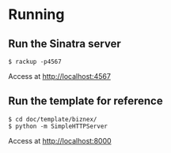 # Running

## Run the Sinatra server

```shell
$ rackup -p4567
```

Access at [http://localhost:4567](http://localhost:4567)

## Run the template for reference

```shell
$ cd doc/template/biznex/
$ python -m SimpleHTTPServer
```

Access at [http://localhost:8000](http://localhost:8000)
